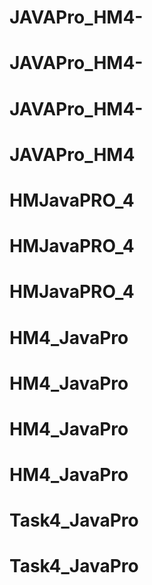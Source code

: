 # JAVAPro_HM4-
# JAVAPro_HM4-
# JAVAPro_HM4-
# JAVAPro_HM4
# HMJavaPRO_4
# HMJavaPRO_4
# HMJavaPRO_4
# HM4_JavaPro
# HM4_JavaPro
# HM4_JavaPro
# HM4_JavaPro
# Task4_JavaPro
# Task4_JavaPro
